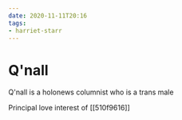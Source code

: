 ```yaml
---
date: 2020-11-11T20:16
tags:
- harriet-starr
---
```


# Q'nall

Q'nall is a holonews columnist who is a trans male

Principal love interest of [[510f9616]]
